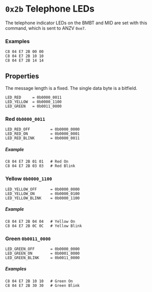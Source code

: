 # `0x2b` Telephone LEDs

The telephone indicator LEDs on the BMBT and MID are set with this command, which is sent to ANZV `0xe7`.

### Examples

    C8 04 E7 2B 00 00
    C8 04 E7 2B 10 10
    C8 04 E7 2B 14 14

## Properties

The message length is a fixed. The single data byte is a bitfield.
    
    LED_RED     = 0b0000_0011
    LED_YELLOW  = 0b0000_1100
    LED_GREEN   = 0b0011_0000
    
### Red `0b0000_0011`
    
    LED_RED_OFF         = 0b0000_0000
    LED_RED_ON          = 0b0000_0001
    LED_RED_BLINK       = 0b0000_0011

##### Example

    C8 04 E7 2B 01 01   # Red On
    C8 04 E7 2B 03 03   # Red Blink

### Yellow `0b0000_1100`

    LED_YELLOW_OFF      = 0b0000_0000
    LED_YELLOW_ON       = 0b0000_0100
    LED_YELLOW_BLINK    = 0b0000_1100

##### Example
    
    C8 04 E7 2B 04 04   # Yellow On
    C8 04 E7 2B 0C 0C   # Yellow Blink

### Green `0b0011_0000`

    LED_GREEN_OFF       = 0b0000_0000
    LED_GREEN_ON        = 0b0001_0000
    LED_GREEN_BLINK     = 0b0011_0000

##### Examples

    C8 04 E7 2B 10 10   # Green On
    C8 04 E7 2B 30 30   # Green Blink